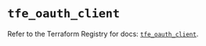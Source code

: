 # `tfe_oauth_client`

Refer to the Terraform Registry for docs: [`tfe_oauth_client`](https://registry.terraform.io/providers/hashicorp/tfe/0.66.0/docs/resources/oauth_client).
